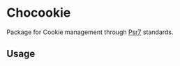 
# Chocookie

Package for Cookie management through [Psr7](https://www.php-fig.org/psr/psr-7/) standards.

## Usage

